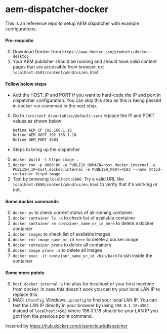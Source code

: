 # aem-dispatcher-docker
This is an reference repo to setup AEM dispatcher with example configurations.

#### Pre-requisite
0. Download Docker from `https://www.docker.com/products/docker-desktop`
0. Your AEM publisher should be running and should have valid content pages that are accessible from browser. ex: `localhost:4503/content/wknd/us/en.html`

#### Follow below steps
- Add the HOST_IP and PORT if you want to hard-code the IP and port in dispatcher configuration. 
You can skip this step as this is being passed in docker run commnad in the next step.
0. Go to `/src/conf.d/variables/default.vars` replace the IP and PORT values as shown below
    ```bash
    Define AEM_IP 192.168.1.18
    Define AEM_HOST 192.168.1.18
    Define AEM_PORT 4503
    ```
- Steps to bring up the dispatcher
0. `docker build -t httpd-image . `
0. `docker run -p 8080:80 -e PUBLISH_DOMAIN=host.docker.internal -e PUBLISH_IP=host.docker.internal -e PUBLISH_PORT=4503 --name httpd-container httpd-image`
0. Test by browsing `localhost:8080`. Try a valid URL like `localhost:8080/content/wknd/us/en.html` to verify that it's working or not.

#### Some docker commands
0. `docker ps` to check current status of all running container
0. `docker container ls -a` to check list of available container
0. `docker container rm container_name_or_id_here` to delete a docker container
0. `docker images` to check list of available images
0. `docker rmi image_name_or_id_here` to delete a docker image
0. `docker container prune` to delete all containers
0. `docker image prune -a` to delete all images
0. `docker exec -it container_name_or_id /bin/bash` to ssh inside the container

#### Some more points
0. `host.docker.internal` is the alias for localhost of your host machine from docker. In case this doesn't work you can try your local LAN IP to replace this.
0. MAC: `ifconfig`, Windows: `ipconfig` to find your local LAN IP. You can test the LAN IP directly in your browser by using `198.0.1.18:4502` instead of `localhost:4502` where 198.0.1.18 should be your LAN IP you got from the previous point command.



Inspired by https://hub.docker.com/r/aemcloud/dispatcher
